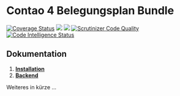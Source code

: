 # Contao 4 Belegungsplan Bundle

[![Coverage Status](https://coveralls.io/repos/github/Mailwurm/belegungsplan-bundle/badge.svg?branch=master)](https://coveralls.io/github/Mailwurm/belegungsplan-bundle?branch=master)
[![](https://img.shields.io/packagist/v/mailwurm/belegungsplan-bundle.svg?style=flat-square)](https://packagist.org/packages/mailwurm/belegungsplan-bundle)
[![](https://img.shields.io/packagist/dt/mailwurm/belegungsplan-bundle.svg?style=flat-square)](https://packagist.org/packages/mailwurm/belegungsplan-bundle)
[![Scrutinizer Code Quality](https://scrutinizer-ci.com/g/Mailwurm/belegungsplan-bundle/badges/quality-score.png?b=master)](https://scrutinizer-ci.com/g/Mailwurm/belegungsplan-bundle/?branch=master)
[![Code Intelligence Status](https://scrutinizer-ci.com/g/Mailwurm/belegungsplan-bundle/badges/code-intelligence.svg?b=master)](https://scrutinizer-ci.com/code-intelligence)


## Dokumentation
1. [**Installation**](docs/installation.md)
2. [**Backend**](docs/backend.md)

Weiteres in kürze ...
